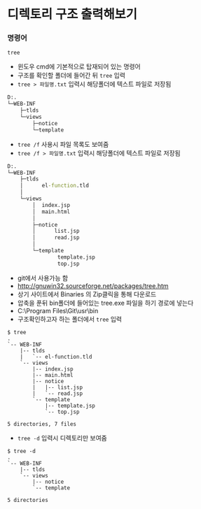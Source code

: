 #  디렉토리 구조 출력해보기

### 명령어

`tree` 

- 윈도우 cmd에 기본적으로 탑재되어 있는 명령어
- 구조를 확인할 폴더에 들어간 뒤 `tree` 입력
- `tree > 파일명.txt` 입력시 해당폴더에 텍스트 파일로 저장됨

```cmd
D:.
└─WEB-INF
    ├─tlds
    └─views
        ├─notice
        └─template
```

- `tree /f` 사용시 파일 목록도 보여줌
- `tree /f > 파일명.txt` 입력시 해당폴더에 텍스트 파일로 저장됨

```cmd
D:.
└─WEB-INF
    ├─tlds
    │      el-function.tld
    │
    └─views
        │  index.jsp
        │  main.html
        │
        ├─notice
        │      list.jsp
        │      read.jsp
        │
        └─template
                template.jsp
                top.jsp
```

- git에서 사용가능 함
- http://gnuwin32.sourceforge.net/packages/tree.htm
- 상기 사이트에서 Binaries 의 Zip클릭을 통해 다운로드
- 압축을 푼뒤 bin폴더에 들어있는 tree.exe 파일을 하기 경로에 넣는다
- C:\Program Files\Git\usr\bin
- 구조확인하고자 하는 폴더에서 `tree` 입력

```git
$ tree
.
`-- WEB-INF
    |-- tlds
    |   `-- el-function.tld
    `-- views
        |-- index.jsp
        |-- main.html
        |-- notice
        |   |-- list.jsp
        |   `-- read.jsp
        `-- template
            |-- template.jsp
            `-- top.jsp

5 directories, 7 files
```

- `tree -d` 입력시 디렉토리만 보여줌

```git
$ tree -d
.
`-- WEB-INF
    |-- tlds
    `-- views
        |-- notice
        `-- template

5 directories
```

